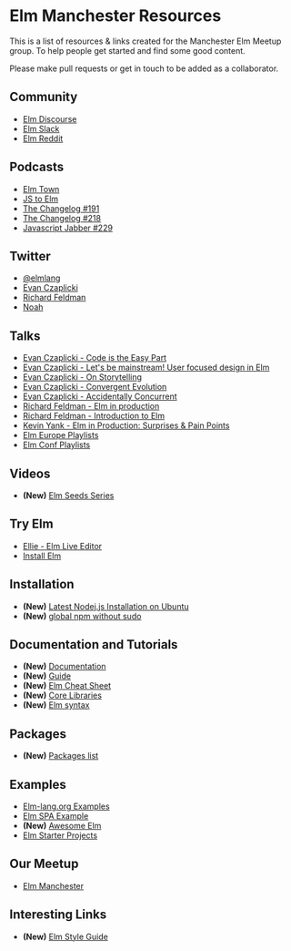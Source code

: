 # Elm Manchester Resources

This is a list of resources & links created for the Manchester Elm Meetup group. To help people get
started and find some good content.

Please make pull requests or get in touch to be added as a collaborator.


## Community

- [Elm Discourse](https://discourse.elm-lang.org/)
- [Elm Slack](http://elmlang.herokuapp.com/)
- [Elm Reddit](https://reddit.com/r/elm)


## Podcasts

- [Elm Town](https://elmtown.audio/)
- [JS to Elm](http://jstoelm.com/)
- [The Changelog #191](https://changelog.com/podcast/191)
- [The Changelog #218](https://changelog.com/podcast/218)
- [Javascript Jabber #229](https://devchat.tv/js-jabber/229-jsj-elm-with-richard-feldman)


## Twitter

- [@elmlang](https://twitter.com/elmlang)
- [Evan Czaplicki](https://twitter.com/czaplic)
- [Richard Feldman](https://twitter.com/rtfeldman)
- [Noah](https://twitter.com/eeue56)


## Talks

- [Evan Czaplicki - Code is the Easy Part](https://www.youtube.com/watch?v=DSjbTC-hvqQ)
- [Evan Czaplicki - Let's be mainstream! User focused design in Elm](https://www.youtube.com/watch?v=oYk8CKH7OhE)
- [Evan Czaplicki - On Storytelling](https://www.deconstructconf.com/2017/evan-czaplicki-on-storytelling)
- [Evan Czaplicki - Convergent Evolution](https://www.youtube.com/watch?v=HRJ_VjkmyiE&t=4802s)
- [Evan Czaplicki - Accidentally Concurrent](https://vimeo.com/145522823)
- [Richard Feldman - Elm in production](https://www.youtube.com/watch?v=XsNk5aOpqUc)
- [Richard Feldman - Introduction to Elm](https://www.youtube.com/watch?v=zBHB9i8e3Kc)
- [Kevin Yank - Elm in Production: Surprises & Pain Points](https://www.youtube.com/watch?v=LZj_1qVURL0&t=4s)
- [Elm Europe Playlists](https://www.youtube.com/channel/UCT5HLUjjXdqUSUnpblFNOwQ/playlists)
- [Elm Conf Playlists](https://www.youtube.com/channel/UCOpGiN9AkczVjlpGDaBwQrQ/playlists)


## Videos

- **(New)** [Elm Seeds Series](https://elmseeds.thaterikperson.com/)


## Try Elm

- [Ellie - Elm Live Editor](https://ellie-app.com/new)
- [Install Elm](https://guide.elm-lang.org/install.html)

## Installation

- **(New)** [Latest Nodej.js Installation on Ubuntu](https://github.com/nodesource/distributions#debinstall)
- **(New)** [global npm without sudo](https://github.com/sindresorhus/guides/blob/master/npm-global-without-sudo.md)

## Documentation and Tutorials

- **(New)** [Documentation](http://elm-lang.org/docs)
- **(New)** [Guide](https://guide.elm-lang.org/)
- **(New)** [Elm Cheat Sheet](https://github.com/izdi/elm-cheat-sheet)
- **(New)** [Core Libraries](http://package.elm-lang.org/packages/elm-lang/core/5.1.1)
- **(New)** [Elm syntax](http://elm-lang.org/docs/syntax)

## Packages

- **(New)** [Packages list](http://package.elm-lang.org/)

## Examples

- [Elm-lang.org Examples](http://elm-lang.org/examples)
- [Elm SPA Example](https://github.com/rtfeldman/elm-spa-example/)
- **(New)** [Awesome Elm](https://github.com/isRuslan/awesome-elm)
- [Elm Starter Projects](https://github.com/Triangle-Elm/elm-starter-projects)

## Our Meetup

- [Elm Manchester](https://www.meetup.com/elm-manchester)

## Interesting Links

- **(New)** [Elm Style Guide](https://github.com/NoRedInk/elm-style-guide)
